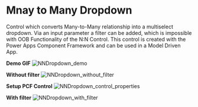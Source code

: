 # Mnay to Many Dropdown
Control which converts Many-to-Many relationship into a multiselect dropdown. Via an input parameter a filter can be added, which is impossible with OOB Functionality of the N:N Control. This control is created with the Power Apps Component Framework and can be used in a Model Driven App.

**Demo GIF**
![NNDropdown_demo](https://user-images.githubusercontent.com/12555704/104236860-7793e080-5457-11eb-8d1f-2adfca754c05.gif)

**Without filter**
![NNDropdown_without_filter](https://user-images.githubusercontent.com/12555704/104233111-9a22fb00-5451-11eb-9216-fb58fe3f2de0.PNG)

**Setup PCF Control**
![NNDropdown_control_properties](https://user-images.githubusercontent.com/12555704/104233239-d2c2d480-5451-11eb-8ee0-5e24e354e0e6.PNG)

**With filter**
![NNDropdown_with_filter](https://user-images.githubusercontent.com/12555704/104233243-d5252e80-5451-11eb-8f0d-38c12627a76b.PNG)
